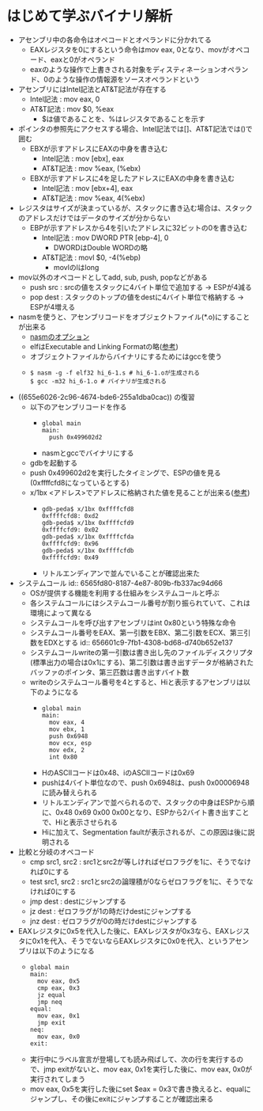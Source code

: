 # はじめて学ぶバイナリ解析
- アセンブリ中の各命令はオペコードとオペランドに分かれてる
	- EAXレジスタを0にするという命令はmov eax, 0となり、movがオペコード、eaxと0がオペランド
	- eaxのような操作で上書きされる対象をディスティネーションオペランド、0のような操作の情報源をソースオペランドという
- アセンブリにはIntel記法とAT&T記法が存在する
	- Intel記法 : mov eax, 0
	- AT&T記法 : mov $0, %eax
		- $は値であることを、%はレジスタであることを示す
- ポインタの参照先にアクセスする場合、Intel記法では[]、AT&T記法では()で囲む
	- EBXが示すアドレスにEAXの中身を書き込む
		- Intel記法 : mov [ebx], eax
		- AT&T記法 : mov %eax, (%ebx)
	- EBXが示すアドレスに4を足したアドレスにEAXの中身を書き込む
		- Intel記法 : mov [ebx+4], eax
		- AT&T記法 : mov %eax, 4(%ebx)
- レジスタはサイズが決まっているが、スタックに書き込む場合は、スタックのアドレスだけではデータのサイズが分からない
	- EBPが示すアドレスから4を引いたアドレスに32ビットの0を書き込む
		- Intel記法 : mov DWORD PTR [ebp-4], 0
			- DWORDはDouble WORDの略
		- AT&T記法 : movl $0, -4(%ebp)
			- movlのlはlong
- mov以外のオペコードとしてadd, sub, push, popなどがある
	- push src : srcの値をスタックに4バイト単位で追加する → ESPが4減る
	- pop dest : スタックのトップの値をdestに4バイト単位で格納する → ESPが4増える
- nasmを使うと、アセンブリコードをオブジェクトファイル(*.o)にすることが出来る
	- [nasmのオプション](https://www7a.biglobe.ne.jp/~iell/nasm/nasmdoc_2.03j/nasmdoc2.html)
	- elfはExecutable and Linking Formatの略([参考](https://www.itmedia.co.jp/help/tips/linux/l0448.html))
	- オブジェクトファイルからバイナリにするためにはgccを使う
	- ```
	  $ nasm -g -f elf32 hi_6-1.s # hi_6-1.oが生成される
	  $ gcc -m32 hi_6-1.o # バイナリが生成される
	  ```
- ((655e6026-2c96-4674-bde6-255a1dba0cac)) の復習
	- 以下のアセンブリコードを作る
		- ```
		  global main
		  main:
		    push 0x499602d2
		  ```
		- nasmとgccでバイナリにする
	- gdbを起動する
	- push 0x499602d2を実行したタイミングで、ESPの値を見る(0xffffcfd8になっているとする)
	- x/1bx <アドレス>でアドレスに格納された値を見ることが出来る([参考](https://gist.github.com/taiseiKMC/a442462eaf3dc7b8cda56ce91f93357a))
		- ```
		  gdb-peda$ x/1bx 0xffffcfd8
		  0xffffcfd8: 0xd2
		  gdb-peda$ x/1bx 0xffffcfd9
		  0xffffcfd9: 0x02
		  gdb-peda$ x/1bx 0xffffcfda
		  0xffffcfd9: 0x96
		  gdb-peda$ x/1bx 0xffffcfdb
		  0xffffcfd9: 0x49
		  ```
		- リトルエンディアンで並んでいることが確認出来た
- システムコール
  id:: 6565fd80-8187-4e87-809b-fb337ac94d66
	- OSが提供する機能を利用する仕組みをシステムコールと呼ぶ
	- 各システムコールにはシステムコール番号が割り振られていて、これは環境によって異なる
	- システムコールを呼び出すアセンブリはint 0x80という特殊な命令
	- システムコール番号をEAX、第一引数をEBX、第二引数をECX、第三引数をEDXとする
	  id:: 656601c9-7fb1-4308-bd68-d740b652e137
	- システムコールwriteの第一引数は書き出し先のファイルディスクリプタ(標準出力の場合は0x1にする)、第二引数は書き出すデータが格納されたバッファのポインタ、第三匹数は書き出すバイト数
	- writeのシステムコール番号を4とすると、Hiと表示するアセンブリは以下のようになる
		- ```
		  global main
		  main:
		    mov eax, 4
		    mov ebx, 1
		    push 0x6948
		    mov ecx, esp
		    mov edx, 2
		    int 0x80
		  ```
		- HのASCIIコードは0x48、iのASCIIコードは0x69
		- pushは4バイト単位なので、push 0x6948は、push 0x00006948に読み替えられる
		- リトルエンディアンで並べられるので、スタックの中身はESPから順に、0x48 0x69 0x00 0x00となり、ESPから2バイト書き出すことで、Hiと表示させられる
		- Hiに加えて、Segmentation faultが表示されるが、この原因は後に説明される
- 比較と分岐のオペコード
	- cmp src1, src2 : src1とsrc2が等しければゼロフラグを1に、そうでなければ0にする
	- test src1, src2 : src1とsrc2の論理積が0ならゼロフラグを1に、そうでなければ0にする
	- jmp dest : destにジャンプする
	- jz dest : ゼロフラグが1の時だけdestにジャンプする
	- jnz dest : ゼロフラグが0の時だけdestにジャンプする
- EAXレジスタに0x5を代入した後に、EAXレジスタが0x3なら、EAXレジスタに0x1を代入、そうでないならEAXレジスタに0x0を代入、というアセンブリは以下のようになる
	- ```
	  global main
	  main:
	    mov eax, 0x5
	    cmp eax, 0x3
	    jz equal
	    jmp neq
	  equal:
	    mov eax, 0x1
	    jmp exit
	  neq:
	    mov eax, 0x0
	  exit:
	  ```
	- 実行中にラベル宣言が登場しても読み飛ばして、次の行を実行するので、jmp exitがないと、mov eax, 0x1を実行した後に、mov eax, 0x0が実行されてしまう
	- mov eax, 0x5を実行した後にset $eax = 0x3で書き換えると、equalにジャンプし、その後にexitにジャンプすることが確認出来る